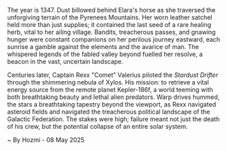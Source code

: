 
The year is 1347.  Dust billowed behind Elara's horse as she traversed the unforgiving terrain of the Pyrenees Mountains.  Her worn leather satchel held more than just supplies; it contained the last seed of a rare healing herb, vital to her ailing village. Bandits, treacherous passes, and gnawing hunger were constant companions on her perilous journey eastward, each sunrise a gamble against the elements and the avarice of man.  The whispered legends of the fabled valley beyond fuelled her resolve, a beacon in the vast, uncertain landscape.

Centuries later, Captain Rexx "Comet" Valerius piloted the *Stardust Drifter* through the shimmering nebula of Xylos. His mission: to retrieve a vital energy source from the remote planet Kepler-186f, a world teeming with both breathtaking beauty and lethal alien predators.  Warp drives hummed, the stars a breathtaking tapestry beyond the viewport, as Rexx navigated asteroid fields and navigated the treacherous political landscape of the Galactic Federation.  The stakes were high; failure meant not just the death of his crew, but the potential collapse of an entire solar system.

~ By Hozmi - 08 May 2025
